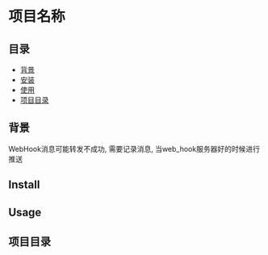 # 项目名称

## 目录

- [背景](#背景)
- [安装](#安装)
- [使用](#使用)
- [项目目录](#项目目录)

## 背景

WebHook消息可能转发不成功, 需要记录消息, 当web_hook服务器好的时候进行推送

## Install

## Usage

## 项目目录
